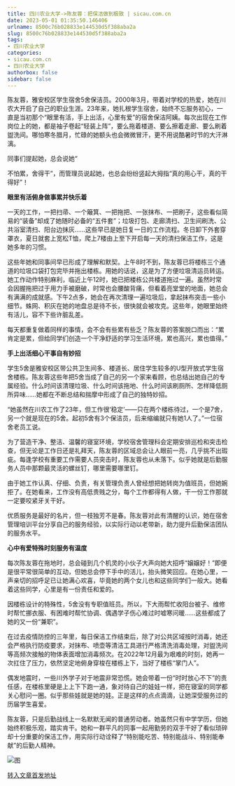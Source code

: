 ```yaml
---
title: 四川农业大学->陈友蓉：把保洁做到极致 | sicau.com.cn
date: 2023-05-01 01:35:50.146406
urlname: 8500c76b028833e144530d5f388aba2a
slug: 8500c76b028833e144530d5f388aba2a
tags: 
- 四川农业大学
categories:
- sicau.com.cn
- 四川农业大学
authorbox: false
sidebar: false
---
```

陈友蓉，雅安校区学生宿舍5舍保洁员。2000年3月，带着对学校的热爱，她在川农大开启了自己的职业生涯。23年来，她扎根学生宿舍，始终不忘服务初心，一直是当初那个“眼里有活，手上出活，心里有爱”的宿舍保洁阿姨。每次出现在工作岗位上的她，都是袖子卷起“轻装上阵”，要么拖着楼道、要么擦着走廊、要么刷着盥洗间。哪怕寒冬腊月，忙碌的她额头也会微微冒汗，更不用说酷暑时节的大汗淋漓。

同事们提起她，总会说她“
<!--more-->
不怕累，舍得干”，而管理员说起她，也总会纷纷竖起大拇指“真的用心干，真的干得好”！

**眼里有活俯身做事累并快乐着**

一天的工作，一把扫帚、一个簸箕、一把拖把、一张抹布、一把刷子，这些看似简易的“装备”却成了她随时必备的“五件套”；垃圾打包、走廊清扫、卫生间刷洗、公共浴室清扫、阳台边抹灰……这些早已是她日复一日的工作流程。冬日卸下外套穿罩衣，夏日就套上宽松T恤，爬上7楼由上至下开启每一天的清扫保洁工作，这是她多年的习惯。

这些年她和同事间早已形成了理解和默契。上午8时不到，陈友蓉已将楼栋三个通道的垃圾口袋打包完毕并拖出楼栋。用她的话说，这是为了方便垃圾清运员转运。她工作动作特别麻利，临近上午12时，她已把楼栋公共楼道拖过一遍。虽然时常会因握拖把过于用力手被磨破，时常也会腰酸背痛，但看着亮堂堂的地面，她总会有满满的成就感。下午2点多，她会在再次清理一遍垃圾后，拿起抹布突击一些小细节。蛛网、积灰在她的地盘总是待不长，很快就会被攻克。这些年，她眼里始终有活儿，容不下些许脏乱差。

每天都重复做着同样的事情，会不会有些累有些乏？陈友蓉的答案脱口而出：“累肯定是累，但给同学们创造一个干净舒适的学习生活环境，累也高兴，累也值得。”

**手上出活细心干事自有妙招**

学生5舍是雅安校区带公共卫生间多、楼道长、居住学生较多的U型开放式学生宿舍楼栋。陈友蓉这些年把5舍当成了自己的另一个家来看顾，也总结出她自己的专属经验。什么时间该清理垃圾、什么时间该拖地、什么时间该刷厕所、怎样降低厕所异味……她都在不断总结和揣摩中形成了自己的独特妙招。

“她虽然在川农工作了23年，但工作很‘稳定’——只在两个楼栋待过，一个是7舍，另一个就是现在的5舍。起初5舍有3个保洁员，后来缩编就只有她1人了。”一位宿舍老员工说。

为了营造干净、整洁、温馨的寝室环境，学校宿舍管理科会定期安排巡检和突击检查，但无论是工作日还是礼拜天，陈友蓉的区域总会让人眼前一亮，几乎挑不出瑕疵。每逢学校有重要工作需要人员突击时，陈友蓉也从未落下。似乎她就是后勤服务人员中那颗最灵活的螺丝钉，哪里需要哪里钉。

由于她工作认真、仔细、负责，有关管理负责人曾经想把她转岗为值班员，但她婉拒了。在她看来，工作没有高低贵贱之分，每个工作都得有人做，干一份工作那就一定要咬紧牙关干好。

优质服务是最好的名片，但一枝独芳不是春。陈友蓉对此有清醒的认识，她在宿舍管理培训平台分享自己的服务经验，以实际行动以老带新，助力提升后勤保洁团队的服务水平。

**心中有爱特殊时刻服务有温度**

每次陈友蓉在拖地时，总会碰到几个机灵的小伙子大声向她大招呼“嬢嬢好！”即便是很平常很简单的互动，但她总会停下手中的活儿，抬头微笑回应。在她心里，一声亲切的招呼足已让她满心欢喜，毕竟她的两个女儿也和这些同学们一般大。她看着这些同学，心里是有一份责任和爱的。

因楼栋设计的特殊性，5舍没有专职值班员。所以，下大雨帮忙收阳台被子、维修时帮忙挪衣服、有困难时帮忙协调、偶遇学子伤心难过时嘘寒问暖……这些都成了她的又一份“兼职”。

在过去疫情防控的三年里，每日保洁工作结束后，除了对公共区域按时消毒，她还会严格执行防疫要求，对抹布、喷壶等清洁工具进行严格清洗消毒处理，对盥洗间等高频次接触的物体表面增加消毒频次。在2022年12月最为艰难的时刻，她再一次扛住了压力，依然坚定地俯身穿梭在楼栋上下，当好了楼栋“掌门人”。

偶发地震时，一些川外学子对于地震非常恐慌。她会带着一份“时时放心不下”的责任感，在楼栋里硬是上上下下跑一通，象对待自己的娃娃一样，把在寝室的同学都关心慰问一圈。似乎那些娃就是她的娃。正是这样的点点滴滴，让她深受服务过的历届学生喜爱。

陈友蓉，只是后勤战线上一名默默无闻的普通劳动者。她虽然只有中学学历，但她始终积极乐观，踏实肯干。她和一群平凡的同事一起用勤劳的双手干好了看似琐碎却十分重要的保洁工作，用实际行动诠释了“特别能吃苦、特别能战斗、特别能奉献”的后勤人精神。

![图](https://news.sicau.edu.cn/__local/A/AF/C2/915A1D0E2E71A013082EB106829_80F8496C_5EE22B.png)

[转入文章首发地址](https://news.sicau.edu.cn/info/1078/72039.htm)